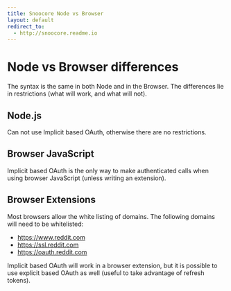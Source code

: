 ```yaml
---
title: Snoocore Node vs Browser
layout: default
redirect_to:
  - http://snoocore.readme.io
---
```


# Node vs Browser differences

The syntax is the same in both Node and in the Browser. The differences lie in restrictions (what will work, and what will not).

## Node.js

Can not use Implicit based OAuth, otherwise there are no restrictions.

## Browser JavaScript

Implicit based OAuth is the only way to make authenticated calls when using browser JavaScript (unless writing an extension).

## Browser Extensions

Most browsers allow the white listing of domains. The following domains will need to be whitelisted:

 - https://www.reddit.com
 - https://ssl.reddit.com
 - https://oauth.reddit.com


Implicit based OAuth will work in a browser extension, but it is possible to use explicit based OAuth as well (useful to take advantage of refresh tokens).
